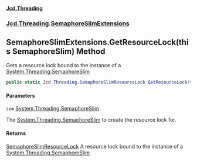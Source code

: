 #### [Jcd.Threading](index.md 'index')
### [Jcd.Threading](Jcd.Threading.md 'Jcd.Threading').[SemaphoreSlimExtensions](SemaphoreSlimExtensions.md 'Jcd.Threading.SemaphoreSlimExtensions')

## SemaphoreSlimExtensions.GetResourceLock(this SemaphoreSlim) Method

Gets a resource lock bound to the instance of a [System.Threading.SemaphoreSlim](https://docs.microsoft.com/en-us/dotnet/api/System.Threading.SemaphoreSlim 'System.Threading.SemaphoreSlim')

```csharp
public static Jcd.Threading.SemaphoreSlimResourceLock GetResourceLock(this System.Threading.SemaphoreSlim sem);
```
#### Parameters

<a name='Jcd.Threading.SemaphoreSlimExtensions.GetResourceLock(thisSystem.Threading.SemaphoreSlim).sem'></a>

`sem` [System.Threading.SemaphoreSlim](https://docs.microsoft.com/en-us/dotnet/api/System.Threading.SemaphoreSlim 'System.Threading.SemaphoreSlim')

The [System.Threading.SemaphoreSlim](https://docs.microsoft.com/en-us/dotnet/api/System.Threading.SemaphoreSlim 'System.Threading.SemaphoreSlim') to create the resource lock for.

#### Returns
[SemaphoreSlimResourceLock](SemaphoreSlimResourceLock.md 'Jcd.Threading.SemaphoreSlimResourceLock')
A resource lock bound to the instance of a [System.Threading.SemaphoreSlim](https://docs.microsoft.com/en-us/dotnet/api/System.Threading.SemaphoreSlim 'System.Threading.SemaphoreSlim')